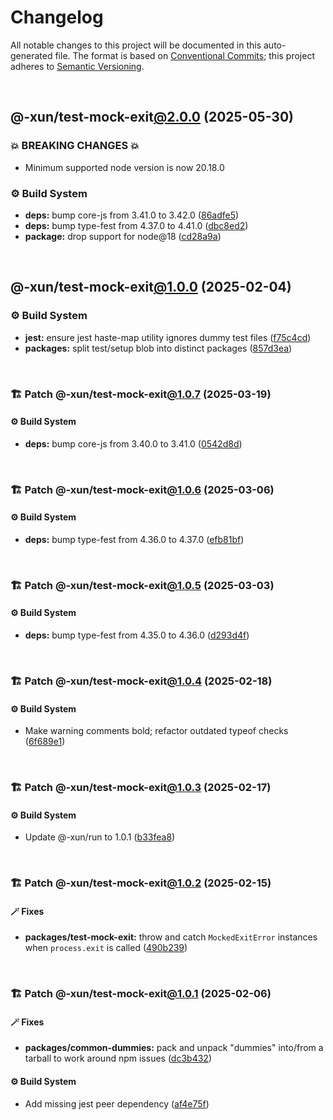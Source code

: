 # Changelog

All notable changes to this project will be documented in this auto-generated
file. The format is based on [Conventional Commits][1];
this project adheres to [Semantic Versioning][2].

<br />

## @-xun/test-mock-exit[@2.0.0][3] (2025-05-30)

### 💥 BREAKING CHANGES 💥

- Minimum supported node version is now 20.18.0

### ⚙️ Build System

- **deps:** bump core-js from 3.41.0 to 3.42.0 ([86adfe5][4])
- **deps:** bump type-fest from 4.37.0 to 4.41.0 ([dbc8ed2][5])
- **package:** drop support for node\@18 ([cd28a9a][6])

<br />

## @-xun/test-mock-exit[@1.0.0][7] (2025-02-04)

### ⚙️ Build System

- **jest:** ensure jest haste-map utility ignores dummy test files ([f75c4cd][8])
- **packages:** split test/setup blob into distinct packages ([857d3ea][9])

<br />

### 🏗️ Patch @-xun/test-mock-exit[@1.0.7][10] (2025-03-19)

#### ⚙️ Build System

- **deps:** bump core-js from 3.40.0 to 3.41.0 ([0542d8d][11])

<br />

### 🏗️ Patch @-xun/test-mock-exit[@1.0.6][12] (2025-03-06)

#### ⚙️ Build System

- **deps:** bump type-fest from 4.36.0 to 4.37.0 ([efb81bf][13])

<br />

### 🏗️ Patch @-xun/test-mock-exit[@1.0.5][14] (2025-03-03)

#### ⚙️ Build System

- **deps:** bump type-fest from 4.35.0 to 4.36.0 ([d293d4f][15])

<br />

### 🏗️ Patch @-xun/test-mock-exit[@1.0.4][16] (2025-02-18)

#### ⚙️ Build System

- Make warning comments bold; refactor outdated typeof checks ([6f689e1][17])

<br />

### 🏗️ Patch @-xun/test-mock-exit[@1.0.3][18] (2025-02-17)

#### ⚙️ Build System

- Update @-xun/run to 1.0.1 ([b33fea8][19])

<br />

### 🏗️ Patch @-xun/test-mock-exit[@1.0.2][20] (2025-02-15)

#### 🪄 Fixes

- **packages/test-mock-exit:** throw and catch `MockedExitError` instances when `process.exit` is called ([490b239][21])

<br />

### 🏗️ Patch @-xun/test-mock-exit[@1.0.1][22] (2025-02-06)

#### 🪄 Fixes

- **packages/common-dummies:** pack and unpack "dummies" into/from a tarball to work around npm issues ([dc3b432][23])

#### ⚙️ Build System

- Add missing jest peer dependency ([af4e75f][24])

[1]: https://conventionalcommits.org
[2]: https://semver.org
[3]: https://github.com/Xunnamius/test-utils/compare/@-xun/test-mock-exit@1.0.7...@-xun/test-mock-exit@2.0.0
[4]: https://github.com/Xunnamius/test-utils/commit/86adfe5d59a20f8847bbc872e049bddde17dbfa0
[5]: https://github.com/Xunnamius/test-utils/commit/dbc8ed2114ee6bca9861aff75ba69dfcb3274d75
[6]: https://github.com/Xunnamius/test-utils/commit/cd28a9a0a06981edb7d180139ceb629dc4313139
[7]: https://github.com/Xunnamius/test-utils/compare/857d3eac80084608a88cbc27476cbe23e155ce7d...@-xun/test-mock-exit@1.0.0
[8]: https://github.com/Xunnamius/test-utils/commit/f75c4cd929f5d1720d466436ad2ee5c68cced170
[9]: https://github.com/Xunnamius/test-utils/commit/857d3eac80084608a88cbc27476cbe23e155ce7d
[10]: https://github.com/Xunnamius/test-utils/compare/@-xun/test-mock-exit@1.0.6...@-xun/test-mock-exit@1.0.7
[11]: https://github.com/Xunnamius/test-utils/commit/0542d8d7d369bcd04859fd37099a2f3afad247d4
[12]: https://github.com/Xunnamius/test-utils/compare/@-xun/test-mock-exit@1.0.5...@-xun/test-mock-exit@1.0.6
[13]: https://github.com/Xunnamius/test-utils/commit/efb81bfa8d064a55323cdda06d970e1322b41bc9
[14]: https://github.com/Xunnamius/test-utils/compare/@-xun/test-mock-exit@1.0.4...@-xun/test-mock-exit@1.0.5
[15]: https://github.com/Xunnamius/test-utils/commit/d293d4fb8cc744ba92e7b59bed5922cf665dd22c
[16]: https://github.com/Xunnamius/test-utils/compare/@-xun/test-mock-exit@1.0.3...@-xun/test-mock-exit@1.0.4
[17]: https://github.com/Xunnamius/test-utils/commit/6f689e10efcbac51bda6c5db872d36185d578002
[18]: https://github.com/Xunnamius/test-utils/compare/@-xun/test-mock-exit@1.0.2...@-xun/test-mock-exit@1.0.3
[19]: https://github.com/Xunnamius/test-utils/commit/b33fea8db53369e4e821d273ed05fd0d4c91b749
[20]: https://github.com/Xunnamius/test-utils/compare/@-xun/test-mock-exit@1.0.1...@-xun/test-mock-exit@1.0.2
[21]: https://github.com/Xunnamius/test-utils/commit/490b2391ca8d8d22bc076075033446778cf4b496
[22]: https://github.com/Xunnamius/test-utils/compare/@-xun/test-mock-exit@1.0.0...@-xun/test-mock-exit@1.0.1
[23]: https://github.com/Xunnamius/test-utils/commit/dc3b432f6d15898a8396cf56c73f03cafcecb7a9
[24]: https://github.com/Xunnamius/test-utils/commit/af4e75f9b436c758cd44a902f489c5640d8b2b47
